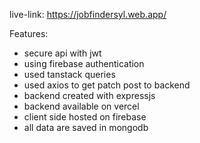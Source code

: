live-link: https://jobfindersyl.web.app/

Features:

- secure api with jwt
- using firebase authentication
- used tanstack queries
- used axios to get patch post to backend
- backend created with expressjs
- backend available on vercel
- client side hosted on firebase
- all data are saved in mongodb
